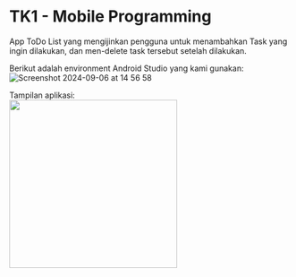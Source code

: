 # TK1 - Mobile Programming

App ToDo List yang mengijinkan pengguna untuk menambahkan Task yang ingin dilakukan, dan men-delete task tersebut setelah dilakukan.

Berikut adalah environment Android Studio yang kami gunakan:
![Screenshot 2024-09-06 at 14 56 58](https://github.com/user-attachments/assets/3fcda81b-6b22-40a9-8dad-67c9b1b7c7dd)



Tampilan aplikasi:
<br>
<img src="https://github.com/user-attachments/assets/ea4f36d5-cf50-4fdb-88e7-d134ae834802" width="300">
